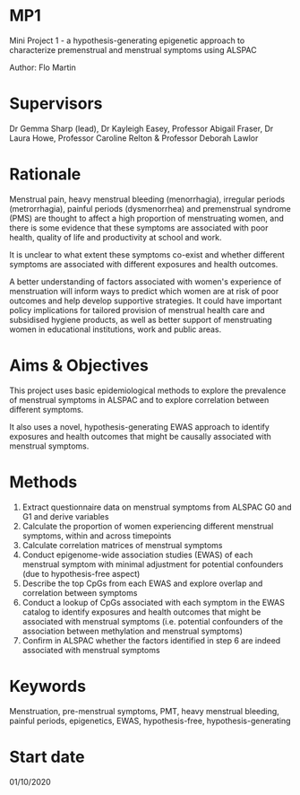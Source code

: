 # MP1
Mini Project 1 - a hypothesis-generating epigenetic approach to characterize premenstrual and menstrual symptoms using ALSPAC

Author: Flo Martin

# Supervisors 
Dr Gemma Sharp (lead), Dr Kayleigh Easey, Professor Abigail Fraser, Dr Laura Howe, Professor Caroline Relton & Professor Deborah Lawlor

# Rationale
Menstrual pain, heavy menstrual bleeding (menorrhagia), irregular periods (metrorrhagia), painful periods (dysmenorrhea) and premenstrual syndrome (PMS) are thought to affect a high proportion of
menstruating women, and there is some evidence that these symptoms are associated with poor health, quality of life and productivity at school and work.

It is unclear to what extent these symptoms co-exist and whether different symptoms are associated with different exposures and health outcomes.

A better understanding of factors associated with women's experience of menstruation will inform ways to predict which women are at risk of poor outcomes and help 
develop supportive strategies. It could have important policy implications for tailored provision of menstrual health care and subsidised hygiene products, as well
as better support of menstruating women in educational institutions, work and public areas.

# Aims & Objectives
This project uses basic epidemiological methods to explore the prevalence of menstrual symptoms in ALSPAC and to explore correlation between different symptoms.

It also uses a novel, hypothesis-generating EWAS approach to identify exposures and health outcomes that might be causally associated with menstrual symptoms.

# Methods
1)  Extract questionnaire data on menstrual symptoms from ALSPAC G0 and G1 and derive variables
2)  Calculate the proportion of women experiencing different menstrual symptoms, within and across timepoints
3)  Calculate correlation matrices of menstrual symptoms
4)  Conduct epigenome-wide association studies (EWAS) of each menstrual symptom with minimal adjustment for potential confounders (due to hypothesis-free aspect)
5)  Describe the top CpGs from each EWAS and explore overlap and correlation between symptoms
6)  Conduct a lookup of CpGs associated with each symptom in the EWAS catalog to identify exposures and health outcomes that might be associated with menstrual
    symptoms (i.e. potential confounders of the association between methylation and menstrual symptoms)
7)  Confirm in ALSPAC whether the factors identified in step 6 are indeed associated with menstrual symptoms

# Keywords
Menstruation, pre-menstrual symptoms, PMT, heavy menstrual bleeding, painful periods, epigenetics, EWAS, hypothesis-free, hypothesis-generating

# Start date
01/10/2020
